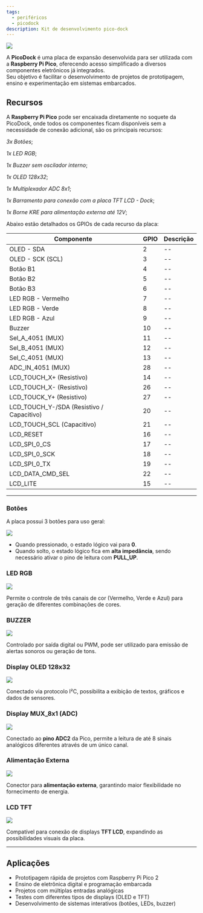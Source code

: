 ```yaml
---
tags:
  - periféricos
  - picodock
description: Kit de desenvolvimento pico-dock
---
```


![](picodock-imgs/PicoDockALL.png)

A **PicoDock** é uma placa de expansão desenvolvida para ser utilizada com a **Raspberry Pi Pico**, oferecendo acesso simplificado a diversos componentes eletrônicos já integrados.  
Seu objetivo é facilitar o desenvolvimento de projetos de prototipagem, ensino e experimentação em sistemas embarcados.

## Recursos

A **Raspberry Pi Pico** pode ser encaixada diretamente no soquete da PicoDock, onde todos os componentes ficam disponíveis sem a necessidade de conexão adicional, são os principais recursos:

_3x Botões_;

_1x LED RGB_;

_1x Buzzer sem oscilador interno_;

_1x OLED 128x32_;

_1x Multiplexador ADC 8x1_;

_1x Barramento para conexão com a placa TFT LCD - Dock_;

_1x Borne KRE para alimentação externa até 12V_;


Abaixo estão detalhados os GPIOs de cada recurso da placa:

| Componente | GPIO | Descrição |
| -------- | ----- | ----------- |
| OLED - SDA | 2 | -- |
| OLED - SCK (SCL) | 3 | -- |
| Botão B1 | 4 | -- |  
| Botão B2 | 5 | -- |
| Botão B3 | 6 | -- |
| LED RGB - Vermelho | 7 | -- |
| LED RGB - Verde | 8 | -- |
| LED RGB - Azul | 9 | -- |
| Buzzer | 10 | -- |
| Sel_A_4051 (MUX) | 11 | -- |
| Sel_B_4051 (MUX) | 12 | -- |
| Sel_C_4051 (MUX) | 13 | -- |
| ADC_IN_4051 (MUX) | 28 | -- |
| LCD_TOUCH_X+ (Resistivo) | 14 | -- |
| LCD_TOUCH_X- (Resistivo) | 26 | -- |
| LCD_TOUCK_Y+ (Resistivo) | 27 | -- |
| LCD_TOUCH_Y-/SDA (Resistivo / Capacitivo) | 20 | -- |
| LCD_TOUCH_SCL (Capacitivo) | 21 | -- |
| LCD_RESET | 16 | -- | 
| LCD_SPI_0_CS | 17 | -- |
| LCD_SPI_0_SCK | 18 | -- |
| LCD_SPI_0_TX | 19 | -- |
| LCD_DATA_CMD_SEL | 22 | -- |
| LCD_LITE | 15 | -- |


---
### Botões

A placa possui 3 botões para uso geral:

![](picodock-imgs/botoes.png)

- Quando pressionado, o estado lógico vai para **0**.  
- Quando solto, o estado lógico fica em **alta impedância**, sendo necessário ativar o pino de leitura com **PULL_UP**.  


### LED RGB

![](picodock-imgs/LED_RGB.png)

Permite o controle de três canais de cor (Vermelho, Verde e Azul) para geração de diferentes combinações de cores.  


### BUZZER

![](picodock-imgs/BUZZER.png)

Controlado por saída digital ou PWM, pode ser utilizado para emissão de alertas sonoros ou geração de tons. 


### Display OLED 128x32

![](picodock-imgs/OLED.png)

Conectado via protocolo I²C, possibilita a exibição de textos, gráficos e dados de sensores.  


### Display MUX_8x1 (ADC)

![](picodock-imgs/Mux_8x1.png)

Conectado ao **pino ADC2** da Pico, permite a leitura de até 8 sinais analógicos diferentes através de um único canal.  


### Alimentação Externa

![](picodock-imgs/Alimentacao.png)

Conector para **alimentação externa**, garantindo maior flexibilidade no fornecimento de energia.  

### LCD TFT

![](picodock-imgs/LCD-TFT.png)

Compatível para conexão de displays **TFT LCD**, expandindo as possibilidades visuais da placa.  


---

## Aplicações

- Prototipagem rápida de projetos com Raspberry Pi Pico 2  
- Ensino de eletrônica digital e programação embarcada  
- Projetos com múltiplas entradas analógicas  
- Testes com diferentes tipos de displays (OLED e TFT)  
- Desenvolvimento de sistemas interativos (botões, LEDs, buzzer)  
